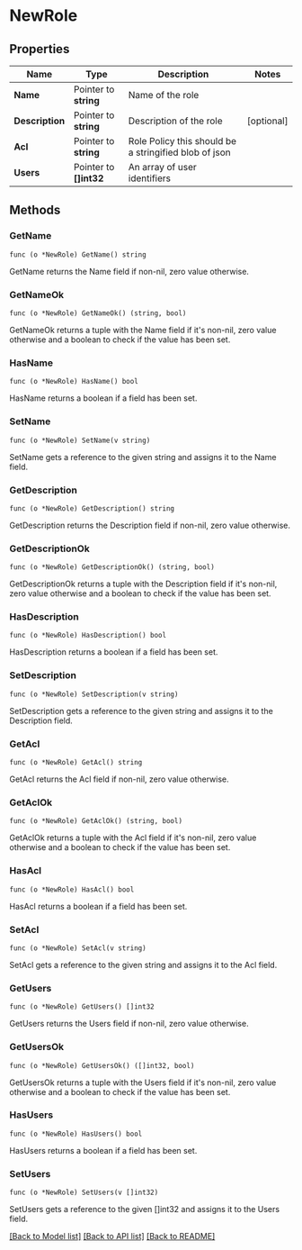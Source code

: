 # NewRole

## Properties

Name | Type | Description | Notes
------------ | ------------- | ------------- | -------------
**Name** | Pointer to **string** | Name of the role | 
**Description** | Pointer to **string** | Description of the role | [optional] 
**Acl** | Pointer to **string** | Role Policy this should be a stringified blob of json | 
**Users** | Pointer to **[]int32** | An array of user identifiers | 

## Methods

### GetName

`func (o *NewRole) GetName() string`

GetName returns the Name field if non-nil, zero value otherwise.

### GetNameOk

`func (o *NewRole) GetNameOk() (string, bool)`

GetNameOk returns a tuple with the Name field if it's non-nil, zero value otherwise
and a boolean to check if the value has been set.

### HasName

`func (o *NewRole) HasName() bool`

HasName returns a boolean if a field has been set.

### SetName

`func (o *NewRole) SetName(v string)`

SetName gets a reference to the given string and assigns it to the Name field.

### GetDescription

`func (o *NewRole) GetDescription() string`

GetDescription returns the Description field if non-nil, zero value otherwise.

### GetDescriptionOk

`func (o *NewRole) GetDescriptionOk() (string, bool)`

GetDescriptionOk returns a tuple with the Description field if it's non-nil, zero value otherwise
and a boolean to check if the value has been set.

### HasDescription

`func (o *NewRole) HasDescription() bool`

HasDescription returns a boolean if a field has been set.

### SetDescription

`func (o *NewRole) SetDescription(v string)`

SetDescription gets a reference to the given string and assigns it to the Description field.

### GetAcl

`func (o *NewRole) GetAcl() string`

GetAcl returns the Acl field if non-nil, zero value otherwise.

### GetAclOk

`func (o *NewRole) GetAclOk() (string, bool)`

GetAclOk returns a tuple with the Acl field if it's non-nil, zero value otherwise
and a boolean to check if the value has been set.

### HasAcl

`func (o *NewRole) HasAcl() bool`

HasAcl returns a boolean if a field has been set.

### SetAcl

`func (o *NewRole) SetAcl(v string)`

SetAcl gets a reference to the given string and assigns it to the Acl field.

### GetUsers

`func (o *NewRole) GetUsers() []int32`

GetUsers returns the Users field if non-nil, zero value otherwise.

### GetUsersOk

`func (o *NewRole) GetUsersOk() ([]int32, bool)`

GetUsersOk returns a tuple with the Users field if it's non-nil, zero value otherwise
and a boolean to check if the value has been set.

### HasUsers

`func (o *NewRole) HasUsers() bool`

HasUsers returns a boolean if a field has been set.

### SetUsers

`func (o *NewRole) SetUsers(v []int32)`

SetUsers gets a reference to the given []int32 and assigns it to the Users field.


[[Back to Model list]](../README.md#documentation-for-models) [[Back to API list]](../README.md#documentation-for-api-endpoints) [[Back to README]](../README.md)


